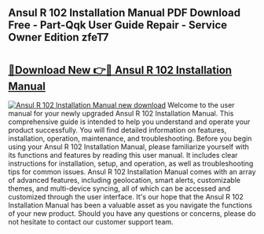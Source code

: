 ## Ansul R 102 Installation Manual PDF Download Free - Part-Qqk User Guide Repair - Service Owner Edition zfeT7

# <h2><a href="http://bc21329.oget.top/?id=Ansul+R+102+Installation+Manual">🔗Download New 👉🔴 Ansul R 102 Installation Manual</a></h2>

[![Ansul R 102 Installation Manual new download](https://i.imgur.com/5g1atiW.png)](http://bc21329.oget.top/?id=Ansul+R+102+Installation+Manual)
Welcome to the user manual for your newly upgraded Ansul R 102 Installation Manual. This comprehensive guide is intended to help you understand and operate your product successfully. You will find detailed information on features, installation, operation, maintenance, and troubleshooting. Before you begin using your Ansul R 102 Installation Manual, please familiarize yourself with its functions and features by reading this user manual. It includes clear instructions for installation, setup, and operation, as well as troubleshooting tips for common issues. Ansul R 102 Installation Manual comes with an array of advanced features, including geolocation, smart alerts, customizable themes, and multi-device syncing, all of which can be accessed and customized through the user interface. It's our hope that the Ansul R 102 Installation Manual has been a valuable asset as you navigate the functions of your new product. Should you have any questions or concerns, please do not hesitate to contact our customer support team.
